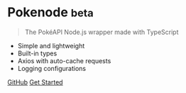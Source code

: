 # Pokenode <small>beta</small>

> The PokéAPI Node.js wrapper made with TypeScript

- Simple and lightweight
- Built-in types
- Axios with auto-cache requests
- Logging configurations

[GitHub](https://github.com/Gabb-c/pokenode)
[Get Started](#main)

